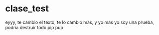 # clase_test

eyyy, te cambio el texto, te lo cambio mas, y yo mas
yo soy una prueba, podria destruir todo pip pup